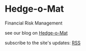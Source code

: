 # Hedge-o-Mat
Financial Risk Management

see our blog on [Hedge-o-Mat](http://codiepp.github.io/Hedge-o-Mat/)

subscribe to the site's updates:
[RSS](http://codiepp.github.io/Hedge-o-Mat/feed.xml)


